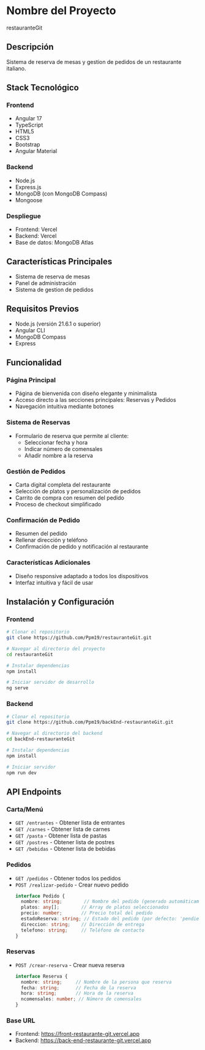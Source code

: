 # Nombre del Proyecto
restauranteGit

## Descripción
Sistema de reserva de mesas y gestion de pedidos de un restaurante italiano.

## Stack Tecnológico

### Frontend
- Angular 17
- TypeScript
- HTML5
- CSS3
- Bootstrap
- Angular Material

### Backend
- Node.js
- Express.js
- MongoDB (con MongoDB Compass)
- Mongoose

### Despliegue
- Frontend: Vercel
- Backend: Vercel
- Base de datos: MongoDB Atlas

## Características Principales

- Sistema de reserva de mesas
- Panel de administración
- Sistema de gestion de pedidos

## Requisitos Previos
- Node.js (versión 21.6.1 o superior)
- Angular CLI
- MongoDB Compass
- Express

## Funcionalidad

### Página Principal
- Página de bienvenida con diseño elegante y minimalista
- Acceso directo a las secciones principales: Reservas y Pedidos
- Navegación intuitiva mediante botones

### Sistema de Reservas
- Formulario de reserva que permite al cliente:
  - Seleccionar fecha y hora
  - Indicar número de comensales
  - Añadir nombre a la reserva

### Gestión de Pedidos
- Carta digital completa del restaurante
- Selección de platos y personalización de pedidos
- Carrito de compra con resumen del pedido
- Proceso de checkout simplificado

### Confirmación de Pedido

- Resumen del pedido
- Rellenar dirección y teléfono
- Confirmación de pedido y notificación al restaurante

### Características Adicionales
- Diseño responsive adaptado a todos los dispositivos
- Interfaz intuitiva y fácil de usar

## Instalación y Configuración

### Frontend
```bash
# Clonar el repositorio
git clone https://github.com/Ppm19/restauranteGit.git

# Navegar al directorio del proyecto
cd restauranteGit

# Instalar dependencias
npm install

# Iniciar servidor de desarrollo
ng serve
```

### Backend
```bash
# Clonar el repositorio
git clone https://github.com/Ppm19/backEnd-restauranteGit.git

# Navegar al directorio del backend
cd backEnd-restauranteGit

# Instalar dependencias
npm install

# Iniciar servidor
npm run dev
```

## API Endpoints

### Carta/Menú
- `GET /entrantes` - Obtener lista de entrantes
- `GET /carnes` - Obtener lista de carnes
- `GET /pasta` - Obtener lista de pastas
- `GET /postres` - Obtener lista de postres
- `GET /bebidas` - Obtener lista de bebidas

### Pedidos
- `GET /pedidos` - Obtener todos los pedidos
- `POST /realizar-pedido` - Crear nuevo pedido
  ```typescript
  interface Pedido {
    nombre: string;        // Nombre del pedido (generado automáticamente)
    platos: any[];        // Array de platos seleccionados
    precio: number;       // Precio total del pedido
    estadoReserva: string; // Estado del pedido (por defecto: 'pendiente')
    direccion: string;    // Dirección de entrega
    telefono: string;     // Teléfono de contacto
  }
  ```

### Reservas
- `POST /crear-reserva` - Crear nueva reserva
  ```typescript
  interface Reserva {
    nombre: string;     // Nombre de la persona que reserva
    fecha: string;      // Fecha de la reserva
    hora: string;       // Hora de la reserva
    ncomensales: number; // Número de comensales
  }
  ```

### Base URL
- Frontend: https://front-restaurante-git.vercel.app
- Backend: https://back-end-restaurante-git.vercel.app
